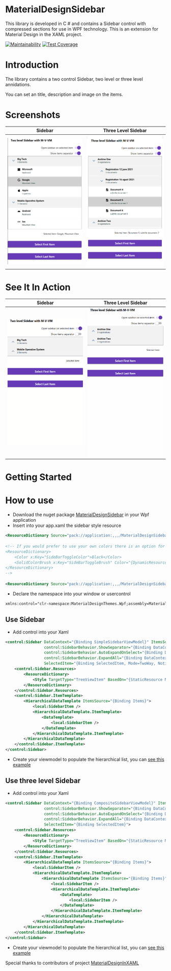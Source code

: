 # MaterialDesignSidebar
This library is developed in C # and contains a Sidebar control with compressed sections for use in WPF technology. This is an extension for Material Design in the XAML project.

[![Maintainability](https://api.codeclimate.com/v1/badges/6962fb7e31caa20648c1/maintainability)](https://codeclimate.com/github/danieleromanazzi/MaterialDesignSidebar/maintainability)
[![Test Coverage](https://api.codeclimate.com/v1/badges/6962fb7e31caa20648c1/test_coverage)](https://codeclimate.com/github/danieleromanazzi/MaterialDesignSidebar/test_coverage)

# Introduction
The library contains a two control Sidebar, two level or three level annidations.

You can set an title, description and image on the items.


# Screenshots

Sidebar           |  Three Level Sidebar
:-------------------------:|:-------------------------:
![Sidebar](/Images/ExampleSidebarTwoLevel.png) | ![Three Level Sidebar](/Images/ExampleSidebarThreeLevel.png)

# See It In Action
Sidebar            |  Three Level Sidebar 
:-------------------------:|:-------------------------:
![Sidebar](/Images/SidebarTwoLevel.gif) | ![Three Level Sidebar](/Images/SidebarThreeLevel.gif)

#  Getting Started

# How to use
- Download the nuget package [MaterialDesignSidebar](https://www.nuget.org/packages/MaterialDesignSidebar) in your Wpf application
- Insert into your app.xaml the sidebar style resource
```xml
<ResourceDictionary Source="pack://application:,,,/MaterialDesignSidebar;component/Themes/MaterialDesignColor.Sidebar.xaml" />

<!-- If you would prefer to use your own colors there is an option for that as well
<ResourceDictionary>
    <Color x:Key="SideBarToggleColor">Black</Color>
    <SolidColorBrush x:Key="SideBarToggleBrush" Color="{DynamicResource SideBarToggleColor}"></SolidColorBrush>
</ResourceDictionary>
-->

<ResourceDictionary Source="pack://application:,,,/MaterialDesignSidebar;component/Themes/MaterialDesignTheme.Sidebar.xaml" />

```
- Declare the namespace into your window or usercontrol
```xml
xmlns:control="clr-namespace:MaterialDesignThemes.Wpf;assembly=MaterialDesignSidebar"
```

## Use Sidebar
- Add control into your Xaml
```xml
<control:Sidebar DataContext="{Binding SimpleSidebarViewModel}" ItemsSource="{Binding Items}" 
                 control:SidebarBehavior.ShowSeparator="{Binding DataContext.ShowSeparator, RelativeSource={RelativeSource AncestorType=Window}}"
                 control:SidebarBehavior.AutoExpandOnSelect="{Binding DataContext.AutoExpandOnSelect, RelativeSource={RelativeSource AncestorType=Window}}"
                 control:SidebarBehavior.ExpandAll="{Binding DataContext.ExpandAll, RelativeSource={RelativeSource AncestorType=Window}}"
                 SelectedItem="{Binding SelectedItem, Mode=TwoWay, NotifyOnSourceUpdated=True, NotifyOnTargetUpdated=True}">
    <control:Sidebar.Resources>
        <ResourceDictionary>
            <Style TargetType="TreeViewItem" BasedOn="{StaticResource MaterialDesignSidebarItem}"/>
        </ResourceDictionary>
    </control:Sidebar.Resources>
    <control:Sidebar.ItemTemplate>
        <HierarchicalDataTemplate ItemsSource="{Binding Items}">
            <local:SidebarItem />
            <HierarchicalDataTemplate.ItemTemplate>
                <DataTemplate>
                    <local:SidebarItem />
                </DataTemplate>
            </HierarchicalDataTemplate.ItemTemplate>
        </HierarchicalDataTemplate>
    </control:Sidebar.ItemTemplate>
</control:Sidebar>
```
- Create your viewmodel to populate the hierarchical list, you can [see this example](/MaterialDesignSidebarDemo/ViewModels/TwoLevelSidebarViewModel.cs)

## Use three level Sidebar
- Add control into your Xaml
```xml
<control:Sidebar DataContext="{Binding CompositeSidebarViewModel}" ItemsSource="{Binding Items}"
                 control:SidebarBehavior.ShowSeparator="{Binding DataContext.ShowSeparator, RelativeSource={RelativeSource AncestorType=Window}}"
                 control:SidebarBehavior.AutoExpandOnSelect="{Binding DataContext.AutoExpandOnSelect, RelativeSource={RelativeSource AncestorType=Window}}"
                 control:SidebarBehavior.ExpandAll="{Binding DataContext.ExpandAll, RelativeSource={RelativeSource AncestorType=Window}}"
                 SelectedItem="{Binding SelectedItem}">
    <control:Sidebar.Resources>
        <ResourceDictionary>
            <Style TargetType="TreeViewItem" BasedOn="{StaticResource MaterialDesignSidebarIndentItem}"/>
        </ResourceDictionary>
    </control:Sidebar.Resources>
    <control:Sidebar.ItemTemplate>
        <HierarchicalDataTemplate ItemsSource="{Binding Items}">
            <local:SidebarItem />
            <HierarchicalDataTemplate.ItemTemplate>
                <HierarchicalDataTemplate ItemsSource="{Binding Items}">
                    <local:SidebarItem />
                    <HierarchicalDataTemplate.ItemTemplate>
                        <DataTemplate>
                            <local:SidebarItem />
                        </DataTemplate>
                    </HierarchicalDataTemplate.ItemTemplate>
                </HierarchicalDataTemplate>
            </HierarchicalDataTemplate.ItemTemplate>
        </HierarchicalDataTemplate>
    </control:Sidebar.ItemTemplate>
</control:Sidebar>
```
- Create your viewmodel to populate the hierarchical list, you can [see this example](/MaterialDesignSidebarDemo/ViewModels/ThreeLevelSidebarViewModel.cs)


Special thanks to contributors of project [MaterialDesignInXAML](https://github.com/MaterialDesignInXAML/MaterialDesignInXamlToolkit)
